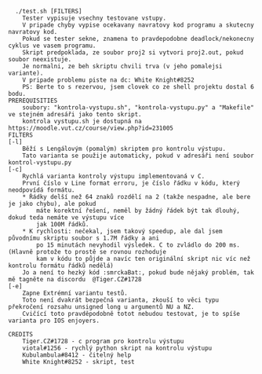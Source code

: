       ./test.sh [FILTERS]
        Tester vypisuje vsechny testovane vstupy.
        V pripade chyby vypise ocekavany navratovy kod programu a skutecny navratovy kod.
        Pokud se tester sekne, znamena to pravdepodobne deadlock/nekonecny cyklus ve vasem programu.
        Skript predpoklada, ze soubor proj2 si vytvori proj2.out, pokud soubor neexistuje.
        Je normalni, ze beh skriptu chvili trva (v jeho pomalejsi variante).
        V pripade problemu piste na dc: White Knight#8252
        PS: Berte to s rezervou, jsem clovek co ze shell projektu dostal 6 bodu.
    PREREQUISITIES
        soubory: "kontrola-vystupu.sh", "kontrola-vystupu.py" a "Makefile" ve stejném adresáři jako tento skript.
        kontrola vystupu.sh je dostupná na https://moodle.vut.cz/course/view.php?id=231005
    FILTERS
    [-l]
        Běží s Lengálovým (pomalým) skriptem pro kontrolu výstupu.
        Tato varianta se použije automaticky, pokud v adresáři není soubor kontrol-vystupu.py
    [-c]
        Rychlá varianta kontroly výstupu implementovaná v C.
        První číslo v Line format erroru, je číslo řádku v kódu, který neodpovídá formátu.
        * Řádky delší než 64 znaků rozdělí na 2 (takže nespadne, ale bere je jako chybu), ale pokud
            máte korektní řešení, neměl by žádný řádek být tak dlouhý, dokud teda nemáte ve výstupu více
            jak 100M řádků.
        * K rychlosti: nečekal, jsem takový speedup, ale dal jsem původnímu skriptu soubor s 1.7M řádky a ani
            po 15 minutách nevyhodil výsledek. C to zvládlo do 200 ms. (Hlavně protože to prostě se rovnou rozhoduje
            kam v kódu to půjde a navíc ten originální skript nic víc než kontrolu formátu řádků nedělá)
        Jo a není to hezký kód :smrckaBat:, pokud bude nějaký problém, tak mě tagněte na discordu  @Tiger.CZ#1728
    [-e]
        Zapne Extrémní variantu testů.
        Toto není dvakrát bezpečná varianta, zkouší to věci typu překročení rozsahu unsigned long u argumentů NU a NZ.
        Cvičící toto pravděpodobně totot nebudou testovat, je to spíše varianta pro IOS enjoyers.
    
    CREDITS
        Tiger.CZ#1728 - c program pro kontrolu výstupu
        viotal#1256 - rychlý python skript na kontrolu výstupu
        Kubulambula#8412 - čitelný help
        White Knight#8252 - skript, test
